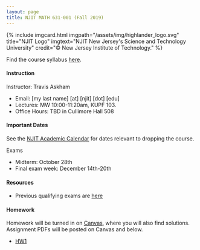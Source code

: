```yaml
---
layout: page
title: NJIT MATH 631-001 (Fall 2019)	
---
```


{% include imgcard.html imgpath="/assets/img/highlander_logo.svg" title="NJIT Logo" imgtext="NJIT New Jersey's Science and Technology University" credit="&copy; New Jersey Institute of Technology." %}

Find the course syllabus [here](https://math.njit.edu/sites/math/files/Math_631-F19_.pdf).

#### Instruction

Instructor: Travis Askham 

- Email: [my last name] [at] [njit] [dot] [edu]
- Lectures: MW 10:00-11:20am, KUPF 103.
- Office Hours: TBD in Cullimore Hall 508

#### Important Dates

See the [NJIT Academic Calendar](https://www.njit.edu/registrar/calendars/)
for dates relevant to dropping the course.
 
Exams
- Midterm: October 28th
- Final exam week: December 14th-20th

#### Resources

- Previous qualifying exams are [here](https://math.njit.edu/students/graduate/past_qual_exams.php)
	
#### Homework

Homework will be turned in on [Canvas](https://canvas.njit.edu), where
you will also find solutions. Assignment PDFs will be posted on Canvas and
below.

- [HW1](hw1.pdf)